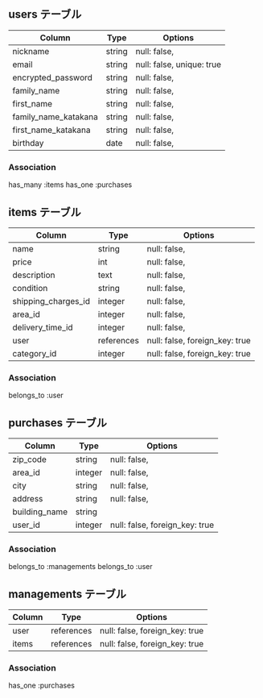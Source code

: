 

## users テーブル

|          Column        |    Type   |            Options             |
| ------------------     | --------- | ------------------------------ |
| nickname               | string    | null: false,                   |
| email                  | string    | null: false,  unique: true     |
| encrypted_password     | string    | null: false,                   |
| family_name            | string    | null: false,                   |
| first_name             | string    | null: false,                   |
| family_name_katakana   | string    | null: false,                   |
| first_name_katakana    | string    | null: false,                   |
| birthday               | date      | null: false,                   |


### Association
has_many :items 
has_one  :purchases





## items テーブル

|          Column        |    Type    |            Options               |
| ---------------------  | ---------- | ------------------------------   |
| name                   | string     | null: false,                     |
| price                  | int        | null: false,                     |
| description            | text       | null: false,                     |
| condition              | string     | null: false,                     |
| shipping_charges_id    | integer    | null: false,                     |
| area_id                | integer    | null: false,                     |
| delivery_time_id       | integer    | null: false,                     |
| user                   | references | null: false,  foreign_key: true  |
| category_id            | integer    | null: false,  foreign_key: true  |


### Association
belongs_to   :user 





##  purchases テーブル

|          Column         |    Type   |            Options               |
| ---------------------   | --------- | ------------------------------   |
| zip_code                | string    | null: false,                     |
| area_id                 | integer   | null: false,                     |
| city                    | string    | null: false,                     |
| address                 | string    | null: false,                     |
| building_name           | string    |                                  |
| user_id                 | integer   | null: false,  foreign_key: true  |


### Association
belongs_to :managements
belongs_to :user




## managements テーブル

|       Column        |     Type      |              Options               |
| ------------------  | ------------- | ---------------------------------- |
| user                | references    | null: false,  foreign_key: true    |
| items               | references    | null: false,  foreign_key: true    |



### Association
has_one :purchases